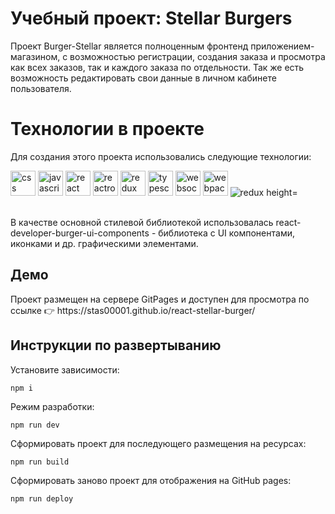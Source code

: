 # Учебный проект: Stellar Burgers
Проект Burger-Stellar является полноценным фронтенд приложением-магазином, с возможностью регистрации, создания заказа и просмотра как всех заказов, так и каждого заказа по отдельности. Так же есть возможность редактировать свои данные в личном кабинете пользователя.
# Технологии в проекте
Для создания этого проекта использовались следующие технологии:

<div>
<img src="https://raw.githubusercontent.com/danielcranney/readme-generator/main/public/icons/skills/css3-colored.svg" alt='css' height='40'/> 
<img src="https://cdn.jsdelivr.net/gh/devicons/devicon@latest/icons/javascript/javascript-original.svg" alt='javascript' height='40'/> 
<img src="https://raw.githubusercontent.com/danielcranney/readme-generator/main/public/icons/skills/react-colored.svg" alt='react' height='40'/> 
<img src="https://reactrouter.com/_brand/react-router-stacked-color-inverted.png" alt='reactrouter' height='40'/> <img src="https://raw.githubusercontent.com/danielcranney/readme-generator/main/public/icons/skills/redux-colored.svg" alt="redux" height="40"/> 
<img src="https://raw.githubusercontent.com/danielcranney/readme-generator/main/public/icons/skills/typescript-colored.svg" alt="typescript" height="40"/> 
<img src="https://i0.wp.com/codeitworld.com/wp-content/uploads/2017/12/websoket.png?resize=360%2C270&ssl=1&is-pending-load=1" alt="websockets" height="40" /> <img src="https://raw.githubusercontent.com/danielcranney/readme-generator/main/public/icons/skills/webpack-colored.svg" alt="webpack" height="40"/>
<img src="https://cdn.jsdelivr.net/gh/devicons/devicon@latest/icons/redux/redux-original.svg" alt="redux height="40" />          
</div>

<br>
<p>В качестве основной стилевой библиотекой использовалась react-developer-burger-ui-components - библиотека с UI компонентами, иконками и др. графическими элементами.</p>
<h2>Демо</h2>
<p>Проект размещен на сервере GitPages и доступен для просмотра по ссылке 👉 https://stas00001.github.io/react-stellar-burger/</p>

## Инструкции по развертыванию
Установите зависимости:
  ```
  npm i
  ```
Режим разработки: 
  ```
 npm run dev
  ```
Сформировать проект для последующего размещения на ресурсах: 
  ```
npm run build
  ```
Сформировать заново проект для отображения на GitHub pages:
  ```
  npm run deploy
  ```

